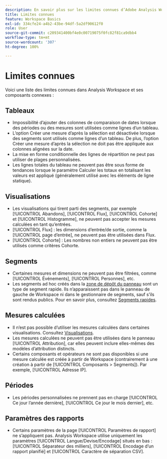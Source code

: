 ```yaml
---
description: En savoir plus sur les limites connues d’Adobe Analysis Workspace et ses composants connexes
title: Limites connues
feature: Workspace Basics
exl-id: 334cfe24-a4b2-43be-94df-5a2df90612f0
role: User
source-git-commit: c209341400bf4e0c00719075f0fc82f81ca9dbb4
workflow-type: tm+mt
source-wordcount: '307'
ht-degree: 100%

---
```


# Limites connues

Voici une liste des limites connues dans Analysis Workspace et ses composants connexes :

## Tableaux

* Impossibilité d’ajouter des colonnes de comparaison de dates lorsque des périodes ou des mesures sont utilisées comme lignes d’un tableau.
* L’option Créer une mesure d’après la sélection est désactivée lorsque des segments sont utilisés comme lignes d’un tableau. De plus, l’option Créer une mesure d’après la sélection ne doit pas être appliquée aux colonnes alignées sur la date.
* La mise en forme conditionnelle des lignes de répartition ne peut pas utiliser de plages personnalisées.
* Les lignes totales du tableau ne peuvent pas être sous forme de tendances lorsque le paramètre Calculer les totaux en totalisant les valeurs est appliqué (généralement utilisé avec les éléments de ligne statique).

## Visualisations

* Les visualisations qui tirent parti des segments, par exemple [!UICONTROL Abandons], [!UICONTROL Flux], [!UICONTROL Cohorte] et [!UICONTROL Histogramme], ne peuvent pas accepter les mesures calculées en tant qu’entrées.
* [!UICONTROL Flux] : les dimensions d’entrée/de sortie, comme la [!UICONTROL page d’entrée], ne peuvent pas être utilisées dans Flux.
* [!UICONTROL Cohorte] : Les nombres non entiers ne peuvent pas être utilisés comme critères Cohorte.

## Segments

* Certaines mesures et dimensions ne peuvent pas être filtrées, comme [!UICONTROL Événements], [!UICONTROL Personnes], etc.
* Les segments ad hoc créés dans la [zone de dépôt du panneau](/help/analysis-workspace/c-panels/panels.md) sont un type de segment rapide. Ils n’apparaissent pas dans le panneau de gauche de Workspace ni dans le gestionnaire de segments, sauf s’ils sont rendus publics. Pour en savoir plus, consultez [Segments rapides](/help/components/segments/seg-quick.md).

## Mesures calculées

* Il n’est pas possible d’utiliser les mesures calculées dans certaines visualisations. Consultez [Visualisations](#visualizations).
* Les mesures calculées ne peuvent pas être utilisées dans le panneau [!UICONTROL Attribution], car elles peuvent inclure elles-mêmes des modèles d’attribution distincts.
* Certains composants et opérateurs ne sont pas disponibles si une mesure calculée est créée à partir de Workspace (contrairement à une création à partir de [!UICONTROL Composants > Segments]). Par exemple, [!UICONTROL Adresse IP].

## Périodes

* Les périodes personnalisées ne prennent pas en charge [!UICONTROL Ce jour l’année dernière], [!UICONTROL Ce jour le mois dernier], etc.


## Paramètres des rapports

* Certains paramètres de la page [!UICONTROL Paramètres de rapport] ne s’appliquent pas. Analysis Workspace utilise uniquement les paramètres [!UICONTROL Langue/Devise/Encodage] situés en bas : [!UICONTROL Séparateur des milliers], [!UICONTROL Encodage d’un rapport planifié] et [!UICONTROL Caractère de séparation CSV].


